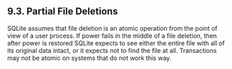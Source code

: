 ## 9\.3\.  Partial File Deletions


SQLite assumes that file deletion is an atomic operation from the
point of view of a user process. If power fails in the middle of
a file deletion, then after power is restored SQLite expects to see
either the entire file with all of its original data intact, or it
expects not to find the file at all. Transactions may not be atomic
on systems that do not work this way.




